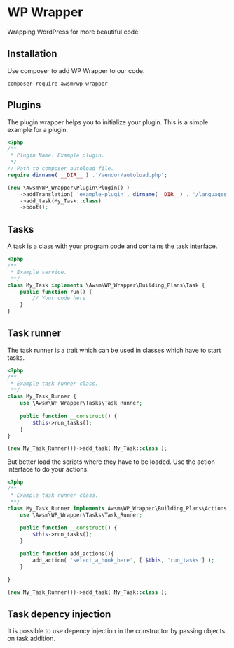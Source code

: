 # WP Wrapper

Wrapping WordPress for more beautiful code.

## Installation

Use composer to add WP Wrapper to our code.
```shell script
composer require awsm/wp-wrapper
```

## Plugins

The plugin wrapper helps you to initialize your plugin. This is a simple example for a plugin.

```php
<?php
/**
 * Plugin Name: Example plugin.
 */
// Path to composer autoload file.
require dirname( __DIR__ ) .'/vendor/autoload.php'; 

(new \Awsm\WP_Wrapper\Plugin\Plugin() )
    ->addTranslation( 'example-plugin', dirname(__DIR__) . '/languages' )
    ->add_task(My_Task::class)
    ->boot();
```

## Tasks

A task is a class with your program code and contains the task interface. 

```php
<?php
/**
 * Example service.
 **/
class My_Task implements \Awsm\WP_Wrapper\Building_Plans\Task {
    public function run() {
        // Your code here
    }
}
```

## Task runner

The task runner is a trait which can be used in classes which have to start tasks.

```php
<?php
/**
 * Example task runner class.
 **/
class My_Task_Runner {
    use \Awsm\WP_Wrapper\Tasks\Task_Runner;
    
    public function __construct() {
        $this->run_tasks();
    }
}

(new My_Task_Runner())->add_task( My_Task::class );
```

But better load the scripts where they have to be loaded. Use the action interface to do your actions.

```php
<?php
/**
 * Example task runner class.
 **/
class My_Task_Runner implements Awsm\WP_Wrapper\Building_Plans\Actions {
    use \Awsm\WP_Wrapper\Tasks\Task_Runner;
    
    public function __construct() {
        $this->run_tasks();
    }

    public function add_actions(){
        add_action( 'select_a_hook_here', [ $this, 'run_tasks'] );
    }

}

(new My_Task_Runner())->add_task( My_Task::class );
```


## Task depency injection

It is possible to use depency injection in the constructor by passing objects on task addition.


